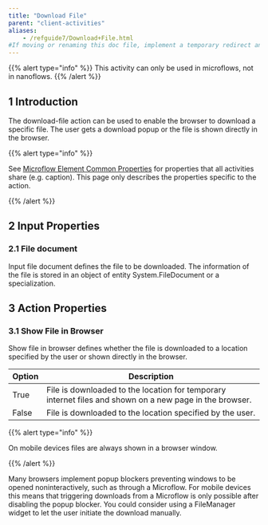 ```yaml
---
title: "Download File"
parent: "client-activities"
aliases:
    - /refguide7/Download+File.html
#If moving or renaming this doc file, implement a temporary redirect and let the respective team know they should update the URL in the product. See Mapping to Products for more details.
---
```


{{% alert type="info" %}}
This activity can only be used in microflows, not in nanoflows.
{{% /alert %}}

## 1 Introduction

The download-file action can be used to enable the browser to download a specific file. The user gets a download popup or the file is shown directly in the browser.

{{% alert type="info" %}}

See [Microflow Element Common Properties](microflow-element-common-properties) for properties that all activities share (e.g. caption). This page only describes the properties specific to the action.

{{% /alert %}}

## 2 Input Properties

### 2.1 File document

Input file document defines the file to be downloaded. The information of the file is stored in an object of entity System.FileDocument or a specialization.

## 3 Action Properties

### 3.1 Show File in Browser

Show file in browser defines whether the file is downloaded to a location specified by the user or shown directly in the browser.

| Option | Description |
| --- | --- |
| True | File is downloaded to the location for temporary internet files and shown on a new page in the browser. |
| False | File is downloaded to the location specified by the user. |

{{% alert type="info" %}}

On mobile devices files are always shown in a browser window.

{{% /alert %}}

Many browsers implement popup blockers preventing windows to be opened noninteractively, such as through a Microflow. For mobile devices this means that triggering downloads from a Microflow is only possible after disabling the popup blocker. You could consider using a FileManager widget to let the user initiate the download manually.
